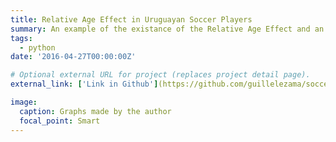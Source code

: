 ```yaml
---
title: Relative Age Effect in Uruguayan Soccer Players
summary: An example of the existance of the Relative Age Effect and an analysis of how this phenomenon is present (and evolves) through youth leagues.
tags:
  - python
date: '2016-04-27T00:00:00Z'

# Optional external URL for project (replaces project detail page).
external_link: ['Link in Github'](https://github.com/guillelezama/soccer_relative_age)

image: 
  caption: Graphs made by the author
  focal_point: Smart
---
```

